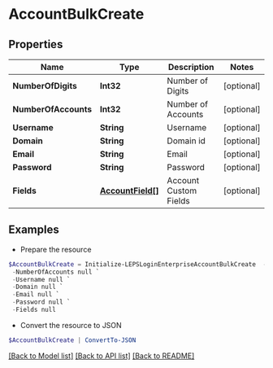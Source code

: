 # AccountBulkCreate
## Properties

Name | Type | Description | Notes
------------ | ------------- | ------------- | -------------
**NumberOfDigits** | **Int32** | Number of Digits | [optional] 
**NumberOfAccounts** | **Int32** | Number of Accounts | [optional] 
**Username** | **String** | Username | [optional] 
**Domain** | **String** | Domain id | [optional] 
**Email** | **String** | Email | [optional] 
**Password** | **String** | Password | [optional] 
**Fields** | [**AccountField[]**](AccountField.md) | Account Custom Fields | [optional] 

## Examples

- Prepare the resource
```powershell
$AccountBulkCreate = Initialize-LEPSLoginEnterpriseAccountBulkCreate  -NumberOfDigits null `
 -NumberOfAccounts null `
 -Username null `
 -Domain null `
 -Email null `
 -Password null `
 -Fields null
```

- Convert the resource to JSON
```powershell
$AccountBulkCreate | ConvertTo-JSON
```

[[Back to Model list]](../README.md#documentation-for-models) [[Back to API list]](../README.md#documentation-for-api-endpoints) [[Back to README]](../README.md)


